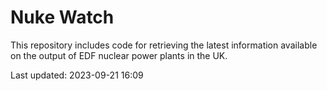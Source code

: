 # Nuke Watch

This repository includes code for retrieving the latest information available on the output of EDF nuclear power plants in the UK.

Last updated: 2023-09-21 16:09